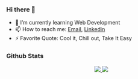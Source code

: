### Hi there 👋

- 🌱 I’m currently learning Web Development
- 📫 How to reach me: <a href="mailto:ardananjungkusuma@gmail.com">Email</a>, <a href="https://www.linkedin.com/in/ardananjungkusuma"> Linkedin</a> 
- ⚡ Favorite Quote: Cool it, Chill out, Take It Easy

### Github Stats

<center>
  <a href="https://github.com/MartinHeinz/MartinHeinz">
  <img src="https://github-readme-stats.vercel.app/api/top-langs/?username=ardananjungkusuma&hide=tsql,css&bg_color=000000&title_color=71b1de&text_color=ffffff&show_icons=true&icon_color=5fc1c7"/>
  </a>
  <a href="https://github.com/MartinHeinz/MartinHeinz">
     <img src="https://github-readme-stats.vercel.app/api?username=ardananjungkusuma&hide=tsql,&bg_color=000000&title_color=71b1de&text_color=ffffff&show_icons=true&icon_color=5fc1c7" />                                              
  </a>
 </center>
 
 
